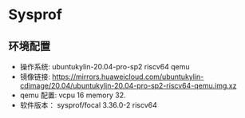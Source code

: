 # Sysprof

## 环境配置

- 操作系统: ubuntukylin-20.04-pro-sp2 riscv64 qemu
- 镜像链接: https://mirrors.huaweicloud.com/ubuntukylin-cdimage/20.04/ubuntukylin-20.04-pro-sp2-riscv64-qemu.img.xz
- qemu 配置: vcpu 16 memory 32.
- 软件版本： sysprof/focal 3.36.0-2 riscv64
